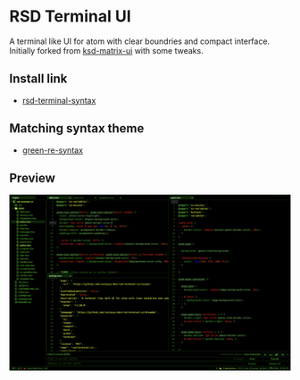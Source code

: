# RSD Terminal UI

A terminal like UI for atom with clear boundries and compact interface. Initially forked from [ksd-matrix-ui](https://atom.io/packages/ksx-matrix-ui) with some tweaks.

## Install link
 - [rsd-terminal-syntax](https://atom.io/themes/rsd-terminal-ui)

## Matching syntax theme
 - [green-re-syntax](https://atom.io/packages/green-re-syntax)

## Preview
![screenshot](https://raw.githubusercontent.com/rustysys-dev/rsd-terminal-ui/master/screenshot.png)
